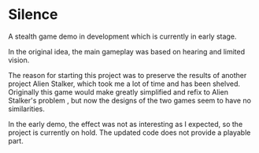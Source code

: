 # Silence
 A stealth game  demo in development which is currently in early stage.

In the original idea, the main gameplay was based on hearing and limited vision.

The reason for starting this project was to preserve the results of another project Alien Stalker, which took me a lot of time and has been shelved. Originally this game would make greatly simplified and refix to  Alien Stalker's problem , but now the designs of the two games seem to have no similarities.


In the early demo, the effect was not as interesting as I expected, so the project is currently on hold. The updated code does not provide a playable part.
